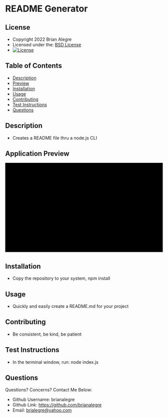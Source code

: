 # README Generator

## License

-   Copyright 2022 Brian Alegre
-   Licensed under the: [BSD License](https://opensource.org/licenses/BSD-3-Clause)
-   [![License](https://img.shields.io/badge/License-BSD_3--Clause-blue.svg)](https://opensource.org/licenses/BSD-3-Clause)

## Table of Contents

-   [Description](#Description)
-   [Preview](#Preview)
-   [Installation](#Installation)
-   [Usage](#Usage)
-   [Contributing](#Contributing)
-   [Test Instructions](#Test-Instructions)
-   [Questions](#Questions)

## Description

-   Creates a README file thru a node.js CLI

## Application Preview

<p align="left">
    <img alt="README Gen Demo 1" src="../../assets/images/READMEGenDemoGif1.gif">
</p>

## Installation

-   Copy the repository to your system, npm install

## Usage

-   Quickly and easily create a README.md for your project

## Contributing

-   Be consistent, be kind, be patient

## Test Instructions

-   In the terminal window, run: node index.js

## Questions

Questions? Concerns? Contact Me Below:

-   Github Username: brianalegre
-   Github Link: https://github.com/brianalegre
-   Email: brialegre@yahoo.com
